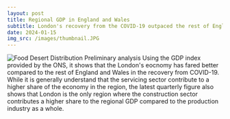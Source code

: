 ```yaml
---
layout: post
title: Regional GDP in England and Wales
subtitle: London's recovery from the COVID-19 outpaced the rest of England and Wales
date: 2024-01-15
img_src: /images/thumbnail.JPG
---
```


![Food Desert Distribution](/images/porfolio_of_work/240113food_desert_map.png)
Preliminary analysis
Using the GDP index provided by the ONS, it shows that the London's eocnomy has fared better compared to the rest of England and Wales in the recovery from COVID-19. While it is generally understand that the servicing sector contribute to a higher share of the economy in the region, the latest quarterly figure also shows that London is the only region where the construction sector contributes a higher share to the regional GDP compared to the production industry as a whole.